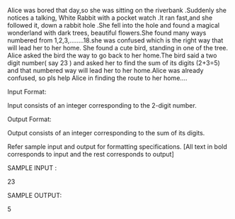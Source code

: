 Alice was bored that day,so she was sitting on the riverbank .Suddenly she notices a talking, White Rabbit with a pocket watch .It ran fast,and she followed it, down a rabbit hole .She fell into the hole and found a magical wonderland with dark trees, beautiful flowers.She found many ways numbered from 1,2,3,........18.she was confused which is the right way that will lead her to her home. She found a cute bird, standing in one of the tree. Alice asked the bird the way to go back to her home.The bird said a two digit number( say 23 ) and asked her to find the sum of its digits (2+3=5) and that numbered way will lead her to her home.Alice was already confused, so pls help Alice in finding the route to her home.... 

Input Format: 

Input consists of an integer corresponding to the 2-digit number. 

Output Format:

Output consists of an integer corresponding to the sum of its digits.

 Refer sample input and output for formatting specifications. [All text in bold corresponds to input and the rest corresponds to output]

SAMPLE INPUT  :

23

SAMPLE OUTPUT:

5

